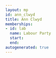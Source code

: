 ```yaml
---
layout: mp
id: ann_clwyd
title: Ann Clwyd
memberships:
- id: lab
  name: Labour Party
  start: 
  end: 
autogenerated: true
---
```

